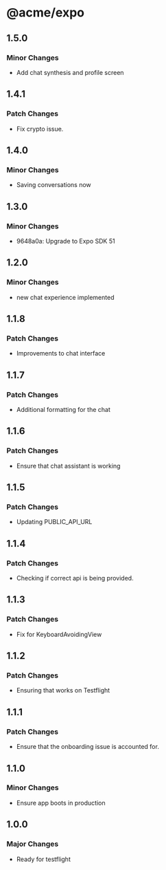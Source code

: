 # @acme/expo

## 1.5.0

### Minor Changes

- Add chat synthesis and profile screen

## 1.4.1

### Patch Changes

- Fix crypto issue.

## 1.4.0

### Minor Changes

- Saving conversations now

## 1.3.0

### Minor Changes

- 9648a0a: Upgrade to Expo SDK 51

## 1.2.0

### Minor Changes

- new chat experience implemented

## 1.1.8

### Patch Changes

- Improvements to chat interface

## 1.1.7

### Patch Changes

- Additional formatting for the chat

## 1.1.6

### Patch Changes

- Ensure that chat assistant is working

## 1.1.5

### Patch Changes

- Updating PUBLIC_API_URL

## 1.1.4

### Patch Changes

- Checking if correct api is being provided.

## 1.1.3

### Patch Changes

- Fix for KeyboardAvoidingView

## 1.1.2

### Patch Changes

- Ensuring that works on Testflight

## 1.1.1

### Patch Changes

- Ensure that the onboarding issue is accounted for.

## 1.1.0

### Minor Changes

- Ensure app boots in production

## 1.0.0

### Major Changes

- Ready for testflight
